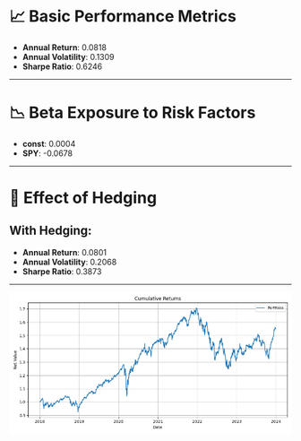 # 📈 Basic Performance Metrics

- **Annual Return**: 0.0818
- **Annual Volatility**: 0.1309
- **Sharpe Ratio**: 0.6246

---

# 📉 Beta Exposure to Risk Factors

- **const**: 0.0004
- **SPY**: -0.0678

---

# 🧩 Effect of Hedging

## With Hedging:
- **Annual Return**: 0.0801
- **Annual Volatility**: 0.2068
- **Sharpe Ratio**: 0.3873

---

![Cumulative Returns](./cumulative_returns.png)
